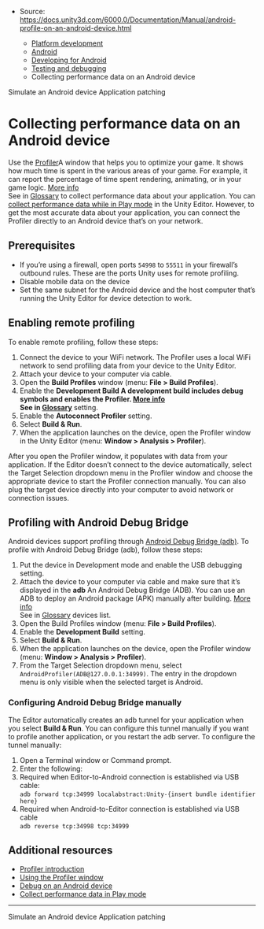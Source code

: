 * Source: https://docs.unity3d.com/6000.0/Documentation/Manual/android-profile-on-an-android-device.html

  * [Platform development ](https://docs.unity3d.com/6000.0/Documentation/Manual/PlatformSpecific.html)
  * [Android](https://docs.unity3d.com/6000.0/Documentation/Manual/android.html)
  * [Developing for Android](https://docs.unity3d.com/6000.0/Documentation/Manual/android-developing.html)
  * [Testing and debugging](https://docs.unity3d.com/6000.0/Documentation/Manual/android-testing-and-debugging.html)
  * Collecting performance data on an Android device


[](https://docs.unity3d.com/6000.0/Documentation/Manual/android-device-simulator.html)
Simulate an Android device
[](https://docs.unity3d.com/6000.0/Documentation/Manual/android-AppPatching.html)
Application patching
# Collecting performance data on an Android device
Use the [Profiler](https://docs.unity3d.com/6000.0/Documentation/Manual/profiler-introduction.html)A window that helps you to optimize your game. It shows how much time is spent in the various areas of your game. For example, it can report the percentage of time spent rendering, animating, or in your game logic. [More info](https://docs.unity3d.com/6000.0/Documentation/Manual/Profiler.html)  
See in [Glossary](https://docs.unity3d.com/6000.0/Documentation/Manual/Glossary.html#Profiler) to collect performance data about your application. You can [collect performance data while in Play mode](https://docs.unity3d.com/6000.0/Documentation/Manual/profiling-play-mode.html) in the Unity Editor. However, to get the most accurate data about your application, you can connect the Profiler directly to an Android device that’s on your network.
## Prerequisites
  * If you’re using a firewall, open ports `54998` to `55511` in your firewall’s outbound rules. These are the ports Unity uses for remote profiling.
  * Disable mobile data on the device
  * Set the same subnet for the Android device and the host computer that’s running the Unity Editor for device detection to work.


## Enabling remote profiling
To enable remote profiling, follow these steps:
  1. Connect the device to your WiFi network. The Profiler uses a local WiFi network to send profiling data from your device to the Unity Editor.
  2. Attach your device to your computer via cable.
  3. Open the **Build Profiles** window (menu: **File > Build Profiles**).
  4. Enable the ****Development Build** A development build includes debug symbols and enables the Profiler. [More info](https://docs.unity.com/devops/en/manual/build-target-configurations#Build_target_advanced_settings_overview)  
See in [Glossary](https://docs.unity3d.com/6000.0/Documentation/Manual/Glossary.html#DevelopmentBuild)** setting.
  5. Enable the **Autoconnect Profiler** setting.
  6. Select **Build & Run**.
  7. When the application launches on the device, open the Profiler window in the Unity Editor (menu: **Window > Analysis > Profiler**).


After you open the Profiler window, it populates with data from your application. If the Editor doesn’t connect to the device automatically, select the Target Selection dropdown menu in the Profiler window and choose the appropriate device to start the Profiler connection manually.
You can also plug the target device directly into your computer to avoid network or connection issues.
## Profiling with Android Debug Bridge
Android devices support profiling through [Android Debug Bridge (adb)](https://developer.android.com/studio/command-line/adb). To profile with Android Debug Bridge (adb), follow these steps:
  1. Put the device in Development mode and enable the USB debugging setting.
  2. Attach the device to your computer via cable and make sure that it’s displayed in the **adb** An Android Debug Bridge (ADB). You can use an ADB to deploy an Android package (APK) manually after building. [More info](https://developer.android.com/studio/command-line/adb.html)  
See in [Glossary](https://docs.unity3d.com/6000.0/Documentation/Manual/Glossary.html#ADB) devices list.
  3. Open the Build Profiles window (menu: **File > Build Profiles**).
  4. Enable the **Development Build** setting.
  5. Select **Build & Run**.
  6. When the application launches on the device, open the Profiler window (menu: **Window > Analysis > Profiler**).
  7. From the Target Selection dropdown menu, select `AndroidProfiler(ADB@127.0.0.1:34999)`. The entry in the dropdown menu is only visible when the selected target is Android.


### Configuring Android Debug Bridge manually
The Editor automatically creates an adb tunnel for your application when you select **Build & Run**. You can configure this tunnel manually if you want to profile another application, or you restart the adb server. 
To configure the tunnel manually:
  1. Open a Terminal window or Command prompt. 
  2. Enter the following:
  3. Required when Editor-to-Android connection is established via USB cable:  
`adb forward tcp:34999 localabstract:Unity-{insert bundle identifier here}`
  4. Required when Android-to-Editor connection is established via USB cable  
`adb reverse tcp:34998 tcp:34999`


## Additional resources
  * [Profiler introduction](https://docs.unity3d.com/6000.0/Documentation/Manual/profiler-introduction.html)
  * [Using the Profiler window](https://docs.unity3d.com/6000.0/Documentation/Manual/ProfilerWindow.html)
  * [Debug on an Android device](https://docs.unity3d.com/6000.0/Documentation/Manual/android-debugging-on-an-android-device.html)
  * [Collect performance data in Play mode](https://docs.unity3d.com/6000.0/Documentation/Manual/profiling-play-mode.html)


* * *
[](https://docs.unity3d.com/6000.0/Documentation/Manual/android-device-simulator.html)
Simulate an Android device
[](https://docs.unity3d.com/6000.0/Documentation/Manual/android-AppPatching.html)
Application patching
